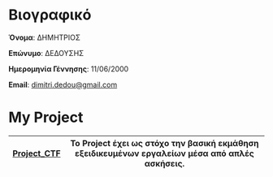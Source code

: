 # Βιογραφικό

**Όνομα**: ΔΗΜΗΤΡΙΟΣ

**Επώνυμο**: ΔΕΔΟΥΣΗΣ

**Ημερομηνία Γέννησης**: 11/06/2000

**Email**: dimitri.dedou@gmail.com

# **My Project**
| [Project_CTF](https://github.com/Dimitris-Dedousis/Project_CTF) | Το Project έχει ως στόχο την βασική εκμάθηση εξειδικευμένων εργαλείων μέσα από απλές ασκήσεις. |
| --- | --- |
